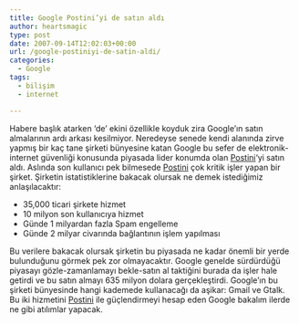 ```yaml
---
title: Google Postini’yi de satın aldı
author: heartsmagic
type: post
date: 2007-09-14T12:02:03+00:00
url: /google-postiniyi-de-satin-aldi/
categories:
  - Google
tags:
  - bilişim
  - internet

---
```

Habere başlık atarken &#8216;de&#8217; ekini özellikle koyduk zira Google&#8217;ın satın almalarının ardı arkası kesilmiyor. Neredeyse senede kendi alanında zirve yapmış bir kaç tane şirketi bünyesine katan Google bu sefer de elektronik-internet güvenliği konusunda piyasada lider konumda olan <a href="http://www.postini.com" target="_blank">Postini</a>&#8216;yi satın aldı. Aslında son kullanıcı pek bilmesede <a href="http://www.postini.com" target="_blank">Postini</a> çok kritik işler yapan bir şirket. Şirketin istatistiklerine bakacak olursak ne demek istediğimiz anlaşılacaktır:

  * 35,000 ticari şirkete hizmet
  * 10 milyon son kullanıcıya hizmet
  * Günde 1 milyardan fazla Spam engelleme
  * Günde 2 milyar civarında bağlantının işlem yapılması

Bu verilere bakacak olursak şirketin bu piyasada ne kadar önemli bir yerde bulunduğunu görmek pek zor olmayacaktır. Google genelde sürdürdüğü piyasayı gözle-zamanlamayı bekle-satın al taktiğini burada da işler hale getirdi ve bu satın almayı 635 milyon dolara gerçekleştirdi. Google&#8217;ın bu şirketi bünyesinde hangi kademede kullanacağı da aşikar: Gmail ve Gtalk. Bu iki hizmetini <a href="http://www.postini.com" target="_blank">Postini</a> ile güçlendirmeyi hesap eden Google bakalım ilerde ne gibi atılımlar yapacak.